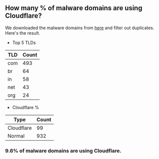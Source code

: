 ## How many % of malware domains are using Cloudflare?


We downloaded the malware domains from [here](https://urlhaus.abuse.ch) and filter out duplicates.
Here's the result.


[//]: # (start replacement)


- Top 5 TLDs

| TLD | Count |
| --- | --- |
| com | 493 |
| br | 64 |
| in | 58 |
| net | 43 |
| org | 24 |


- Cloudflare %

| Type | Count |
| --- | --- |
| Cloudflare | 99 |
| Normal | 932 |


### 9.6% of malware domains are using Cloudflare.